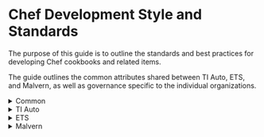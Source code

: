 # Chef Development Style and Standards
The purpose of this guide is to outline the standards and best practices for developing Chef cookbooks and related items.

The guide outlines the common attributes shared between TI Auto, ETS, and Malvern, as well as governance specific to the individual organizations.

<details><summary>Common</summary>

### Style Guide

#### Naming Convention
:warning: All names should contain underscores instead of hyphens.

##### Cookbook
- The cookbook name should be clear and describe the unit of configuration the cookbook is managing.

##### Recipes
- The recipe name should describe the purpose of the recipe.

##### Attribute
- The attribute name should be lowercase.
- Attributes within a cookbook must have the cookbook name first and the attribute name second. This will avoid potential override conflicts with attributes in other cookbooks or environment files.

##### Role
- The role name should be descriptive and named according to the value set within the role.

#### Documentation

##### README.md
- All cookbooks should contain a README.md file with the following sections.
    - Recipes to consume
    - Requirements
        - Required platform
        - Chef version
        - Required cookbooks
    - Resources
        - Custom resource actions
        - Parameters
        - Usage
    - Default attributes
    - Usage
    - Testing instructions
    - Issue tracking
        - Link to JIRA queue used to log issues related to the cookbook
    - uCern
        - Link to related uCern group and wiki page
    - Contributing
        - Steps necessary to contribute to the cookbook

##### Headers
- All Chef managed files and templates should have a header indicating that the file is managed by Chef with a link to the owning cookbook's source control repository.

##### Artifacts
- All cookbooks must be uploaded to Cerner Chef Supermarket and Chef environments and Spork.
- All Supermarket and Chef uploads must occur from Electric Commander.

#### Formatting
- Use two spaces for indentation.
- Limit lines to 120 characters.
- Use snake case for naming variables, methods, files, and directories.
- Use camel case for naming classes and modules.
- Code comments should be succinct. Remove irrelevant comments from code.

### Behavior

#### Idempotency
- All recipes, cookbooks, and custom resources should be safe to run multiple times in sequence with identical results and should only act when necessary.

#### Attribute Handling

##### Validation
- Validate attributes prior to use.
    - Raise an exception if the required attribute is in an invalid format.
    - Raise an exception or log a warning and return (depending on the criticality) if the required attribute is missing.

##### Default Attributes
- Default attributes should be used unless a higher level is required.
    - It is necessary to allow consumers to override attributes in roles, environment, or wrapper cookbooks.

#### Configuration

##### System Configuration
 - When altering system configuration, use the conf.d custom configuration methodology.
 - http://blog.siphos.be/2013/05/the-linux-d-approach/

##### Local Mode
- When executing the Chef client in local mode, a separate configuration file must be created instead of using the standard client.rb in the Chef configuration directory.

##### Configuration Repositories
| Organization | Repo location |
| ------------ | ------------- |
|ETS | https://github.cerner.com/ets/ets_chef-repo |
|CWXTI Auto | https://github.cerner.com/CWXAutomation |
|Malvern | https://github.cerner.com/cernerhs-cwx-ti |

### Process

#### Static Code Analysis/Linting
Use cookstyle via rubocop to validate cookbooks are following established Chef/Ruby coding style guidelines.

#### Testing

##### Unit
- Leverage ChefSpec for unit testing when possible
- Libraries should be unit tested.

##### Integration
- Test local through frameworks such as Test Kitchen.
- Inspec tests are preferred, but serverspec is also acceptable.
- Dependency on external services should be avoided. Leverage fixture cookbooks as needed.

##### Pull Request
- Unit testing execution and integration testing via openstack is recommended.

#### Source Control
- All code and configuration must be committed to a source control repository.
- Source controlled configuration will be uploaded to Chef via a CI/CD tool such as Jenkins or Spork.

#### Code Review

##### Dev or non-master branch
- Two +1 with at least one architect reviewing.
- Test evidence can be provided by the developer.

##### Prod or master branch
- Two +1 with at least one architect reviewing.
- Test evidence is required and must be executed by a non-contributor to the code changes.

#### Releasing
- Use semantic versioning for applying version numbers.
    - http://semver.org/

</details>

<details><summary>TI Auto</summary>

### Style Guide

#### Naming Convention

##### Cookbook
- Cookbooks should be named according to the following table.

| Cookbook Type | Naming Standard | Example Name |
| ------------- | --------------- | ------------ |
|CernerWorks Tech Stack Role Cookbook | cwx_<tech_stack>_role | cwx_linux_role |
|CernerWorks Tech Improvement Automation Developed Cookbook | cwxtiauto_<cookbook_name> | cwxtiauto_logdir |
|Client Ops Developed Cookbook | clientops_<cookbook_name> | clientops_zabbix |

##### Roles
- All roles should be created in the cwx_chef_config GitHub repository (https://github.cerner.com/CWxAutomation/cwx_chef_config) within the roles directory.

:white_check_mark: **Example:** roles/example_region.rb
```
name "example_region"

description "Example Region Nodes"

default_attributes(
  cwx: {
    region: 'example'
  }
}
```

##### Conf.d
```
zzz-cerner-<subsys name>.<ext>
```
:warning:Some services on Red Hat Enterprise Linux do not support the conf.d convention.

#### Documentation

##### README.md
:white_check_mark: **Example README.md**

https://github.cerner.com/CWxAutomation/cwxtiauto_java_patching/blob/master/README.md

:white_check_mark: **Example README.md with Custom Resources**

https://github.cerner.com/CWxAutomation/cwxtiauto_lvm/blob/dev/README.md

##### Headers
:white_check_mark: **Example**
```
# This file is managed by the cwxtiauto_example Chef cookbook and manual changes will be erased on the next chef-client run
# More information on this cookbook can be found at https://github.cerner.com/CWxAutomation/cwxtiauto_example
```

### Behavior

#### Attribute Handling

##### Standard Attributes
- Standard attributes are defined by roles in the Chef environment and assigned to nodes. More information on currently developed standard attributes can be found at the cwx_chef_config repository (https://github.cerner.com/CWxAutomation/cwx_chef_config).
    - **node['cwx']['tech_stack']**
        - Used when flexing based on the technology stack of the given node.
        - Set via a role cookbook.
        - Valid values:

        | Valid Value | Details |
        | ----------- | ------- |
        |724midtier | 724 DTV (Level 2) midtier node|
        |724roapp | 724 Read Only (Level 1) Millennium application node|
        |724rodb | 724 Read Only (Level 1) Millennium database node|
        |camm | CAMM node|
        |gluster | gluster node|
        |ibus | iBus node|
        |millapp | Millennium application node|
        |millcombo | Millennium application/database node (full stack)|
        |milldb | Millennium database node|
        |nfs | NFS node|
        |p2 | P2Sentinel node|
        |was | WAS on Linux node|

    - **node['cwx']['region']**
        - Used when flexing based on the region of a given node.
        - Set via role cookbook.
        - Valid values:

        | Valid Value | Details |
        | ----------- | ------- |
        |clientops_australia | CernerWorks Client Ops Australia Region|
        |clientops_canada | CernerWorks Client Ops Canada Region|
        |clientops_central | CernerWorks Client Ops Central US Region|
        |clientops_federal | CernerWorks Client Ops Federal Region|
        |clientops_france | CernerWorks Client Ops France Region|
        |clientops_global | CernerWorks Client Ops Global Region (Generic)|
        |clientops_midwest | CernerWorks Client Ops Midwest US Region|
        |clientops_northatlantic | CernerWorks Client Ops Northatlantic US Region|
        |clientops_southeast | CernerWorks Client Ops Southeast US Region|
        |clientops_uk | CernerWorks Client Ops UK Region|
        |clientops_west | CernerWorks Client Ops West US Region|
        |ehosting | CernerWorks eHosting Region|
        |internal | CernerWorks Internal Region|

    - **node['server']['data_center']**
        - Used when flexing based on the data center of a given node.
        - Set via role cookbook.
        - Valid values:

        | Valid Value | Details |
        | ----------- | ------- |
        |AUS_IR | Australia IR Data Center|
        |AUS_LDR | Australia LDR Data Center|
        |CD_Q9 | Canada Q9 Data Center|
        |CD_SUNGARD | Canada Sungard Data Center|
        |FRA_PA4 | France PA4 Data Center|
        |INJAZAT | Injazat (UAE) Data Center|
        |KC1 | KC1 Data Center|
        |KC2 | KC2 Data Center|
        |KC3 | KC3 Data Center|
        |KC4 | KC4 Data Center|
        |KC5 | KC5 Data Center|
        |KC6 | KC6 Data Center|
        |KC7 | KC7 Data Center|
        |LS1 | LS1 Data Center|
        |LS2 | LS2 Data Center|
        |LS3 | LS3 Data Center|
        |LS4 | LS4 Data Center|
        |LS5 | LS5 Data Center|
        |LS6 | LS6 Data Center|
        |LS7 | LS7 Data Center|
        |UK_CL3 | UK CL3 Data Center|
        |UK_LD5 | UK LD5 Data Center|

    - **node['server']['onsite']**
        - Used when flexing based on whether a node is located at a client site.
        - Set via role cookbook.
        - Valid values:

        | Valid Value | Details |
        | ----------- | ------- |
        |true | Node is located at a client site|
        |nil | Node is not located at a client site|

##### Feature Attributes
- If a cookbook will perform an action that is client-impacting or would normally require a scheduled event with the client, use a feature attribute to prevent that action from running without explicit specification.

#### Logging
Standard logging configurations for all executions of 'chef-client' are managed by the cwx_linux_role cookbook (https://github.cerner.com/CWxAutomation/cwx_linux_role).

:warning: Modifying the logging configuration manually may results in incomplete logging and failure to properly execute 'chef-client' on the server.

##### Location
Current log for 'chef-client' executions is **/var/log/chef/chef-client.log** on servers within the **cernerworks_rho** Chef organization.
```
view /var/log/chef/chef-client.log
```

##### Configuration
Chef reads logging configurations from the **client.rb** file located in the **/etc/chef** directory.

**Items**

The following configuration items are found within the **client.rb** file.

|Item|
|----|
|chef_server_url|
|validation_client_name|
|log_location|
|log_level|
|node_name|
|trusted_certs_dir|

For detailed information on the configuration items, please see the official Chef [documentation](https://docs.chef.io/config_rb_client.html).

**Example**

The following **client.rb** is a correct example of what to expect on a server managed by Chef.
```
chef_server_url "https://cwxtiauto01.cernerasp.com/organizations/cernerworks"
validation_client_name "chef-validator"
log_location "/var/log/chef/chef-client.log"
log_level :info
node_name "cwimmo72402.cernerasp.com"
trusted_certs_dir "/etc/chef/trusted_certs"
```

##### Rotation
Logs are rotated every week using [logrotate](https://linux.die.net/man/8/logrotate) and kept for four weeks as compressed files.

**Location**

The logrotate configuration file for Chef logs is found within the **/etc/logrotate.d/chef** file.

```
view /etc/logrotate.d/chef
```

**Configuration**

The following configuration items are currently utilized in the logrotate configuration.

| Item | Description |
| ---- | ----------- |
|weekly | Logs are rotated weekly. |
|rotate 4 | Logs are kept four weeks. |
|compress | Logs are compressed when located. |

**Example**

An example of a correct logrotate configuration file for Chef is as follows.

```
/var/log/chef/chef-client.log {
        weekly
        rotate 4
        compress
}
```
:heavy_exclamation_mark: Manual modifications to any of the logging files managed by Chef will be overwritten when 'chef-client' is ran.

</details>

<details><summary>ETS</summary>

### Style Guide

#### Naming Convention

##### Cookbook
- Preface cookbook names with **cerner_** to remove conflicts with open source or community names.

#### Process

##### Source Control
- Code and Chef Objects (data bags, roles, environments, etc.) must be source controlled in Cerner GitHub.

#### Releasing
- Follow the ETS Operation Engineering Low Risk Release, Documentation and Testing Strategy development process.
    - [Operational Engineering Low Risk Release, Documentation and Testing Strategy](https://wiki.ucern.com/display/ETSrvcs/Operational+Engineering+Low+Risk+Release%2C+Documentation+and+Testing+Strategy)
- Anyone can release, but only certain architects can perform merge and tag operations in the release.
    - Architect certification TBD.

</details>

<details><summary>Malvern</summary>

</details>